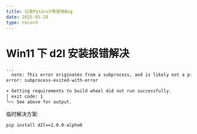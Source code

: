 ```yaml
---
title: 记录Pytorch等使用Bug
date: 2025-05-28
type: record
---
```


# Win11 下 d2l 安装报错解决

```bash
...
  note: This error originates from a subprocess, and is likely not a problem with pip.
error: subprocess-exited-with-error

× Getting requirements to build wheel did not run successfully.
│ exit code: 1
╰─> See above for output.

```

临时解决方案:

```bash
pip install d2l==1.0.0-alpha0
```

